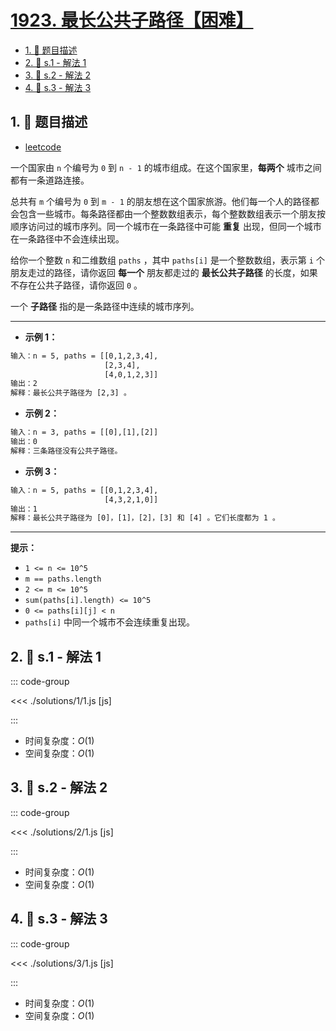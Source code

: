 # [1923. 最长公共子路径【困难】](https://github.com/tnotesjs/TNotes.leetcode/tree/main/notes/1923.%20%E6%9C%80%E9%95%BF%E5%85%AC%E5%85%B1%E5%AD%90%E8%B7%AF%E5%BE%84%E3%80%90%E5%9B%B0%E9%9A%BE%E3%80%91)

<!-- region:toc -->

- [1. 📝 题目描述](#1--题目描述)
- [2. 🎯 s.1 - 解法 1](#2--s1---解法-1)
- [3. 🎯 s.2 - 解法 2](#3--s2---解法-2)
- [4. 🎯 s.3 - 解法 3](#4--s3---解法-3)

<!-- endregion:toc -->

## 1. 📝 题目描述

- [leetcode](https://leetcode.cn/problems/longest-common-subpath/)

一个国家由 `n` 个编号为 `0` 到 `n - 1` 的城市组成。在这个国家里，**每两个** 城市之间都有一条道路连接。

总共有 `m` 个编号为 `0` 到 `m - 1` 的朋友想在这个国家旅游。他们每一个人的路径都会包含一些城市。每条路径都由一个整数数组表示，每个整数数组表示一个朋友按顺序访问过的城市序列。同一个城市在一条路径中可能 **重复** 出现，但同一个城市在一条路径中不会连续出现。

给你一个整数 `n` 和二维数组 `paths` ，其中 `paths[i]` 是一个整数数组，表示第 `i` 个朋友走过的路径，请你返回 **每一个** 朋友都走过的 **最长公共子路径** 的长度，如果不存在公共子路径，请你返回 `0` 。

一个 **子路径** 指的是一条路径中连续的城市序列。

---

- **示例 1：**

```txt
输入：n = 5, paths = [[0,1,2,3,4],
                     [2,3,4],
                     [4,0,1,2,3]]
输出：2
解释：最长公共子路径为 [2,3] 。
```

- **示例 2：**

```txt
输入：n = 3, paths = [[0],[1],[2]]
输出：0
解释：三条路径没有公共子路径。
```

- **示例 3：**

```txt
输入：n = 5, paths = [[0,1,2,3,4],
                     [4,3,2,1,0]]
输出：1
解释：最长公共子路径为 [0]，[1]，[2]，[3] 和 [4] 。它们长度都为 1 。
```

---

**提示：**

- `1 <= n <= 10^5`
- `m == paths.length`
- `2 <= m <= 10^5`
- `sum(paths[i].length) <= 10^5`
- `0 <= paths[i][j] < n`
- `paths[i]` 中同一个城市不会连续重复出现。

## 2. 🎯 s.1 - 解法 1

::: code-group

<<< ./solutions/1/1.js [js]

:::

- 时间复杂度：$O(1)$
- 空间复杂度：$O(1)$

## 3. 🎯 s.2 - 解法 2

::: code-group

<<< ./solutions/2/1.js [js]

:::

- 时间复杂度：$O(1)$
- 空间复杂度：$O(1)$

## 4. 🎯 s.3 - 解法 3

::: code-group

<<< ./solutions/3/1.js [js]

:::

- 时间复杂度：$O(1)$
- 空间复杂度：$O(1)$

